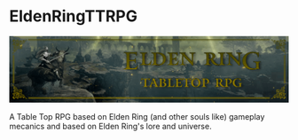# EldenRingTTRPG

<img src="assets/_banners/banner_global.png">

A Table Top RPG based on Elden Ring (and other souls like) gameplay mecanics and based on Elden Ring's lore and universe.
